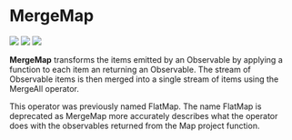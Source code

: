 # MergeMap

[![](../../../assets/godev.svg?raw=true)](https://pkg.go.dev/github.com/reactivego/rx/test/MergeMap?tab=doc)
[![](../../../assets/godoc.svg?raw=true)](http://godoc.org/github.com/reactivego/rx/test/MergeMap)
[![](../../../assets/rx.svg?raw=true)](http://reactivex.io/documentation/operators/flatmap.html)

**MergeMap** transforms the items emitted by an Observable by applying a
function to each item an returning an Observable. The stream of Observable
items is then merged into a single stream of items using the MergeAll
operator.

This operator was previously named FlatMap. The name FlatMap is deprecated as
MergeMap more accurately describes what the operator does with the observables
returned from the Map project function.
